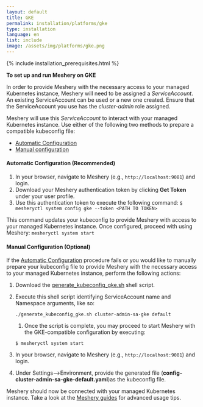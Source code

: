 ```yaml
---
layout: default
title: GKE
permalink: installation/platforms/gke
type: installation
language: en
list: include
image: /assets/img/platforms/gke.png
---
```


{% include installation_prerequisites.html %}

**To set up and run Meshery on GKE** 

In order to provide Meshery with the necessary access to your managed Kubernetes instance, 
Meshery will need to be assigned a *ServiceAccount*. An existing ServiceAccount can be used or a new one created. Ensure that the ServiceAccount you use has the *cluster-admin* role assigned.

Meshery will use this *ServiceAccount* to interact with your managed Kubernetes instance. Use either of the following two methods to prepare a compatible kubeconfig file:

- [Automatic Configuration](#automatic-configuration-recommended)
- [Manual configuration](#manual-configuration-optional)

#### **Automatic Configuration** (Recommended)

1. In your browser, navigate to Meshery (e.g., `http://localhost:9081`) and login.
1. Download your Meshery authentication token by clicking **Get Token** under your user profile.
1. Use this authentication token to execute the following command:
    ```$ mesheryctl system config gke --token <PATH TO TOKEN>```

This command updates your kubeconfig to provide Meshery with access to your managed Kubernetes instance.
Once configured, proceed with using Meshery:
`mesheryctl system start`

#### **Manual Configuration** (Optional)

If the [Automatic Configuration](#automatic-configuration-recommended) procedure fails or you would like to manually prepare your kubeconfig file to provide Meshery with the necessary access to your managed Kubernetes instance, perform the following actions:

1. Download the [generate_kubeconfig_gke.sh](./generate_kubeconfig_gke.sh) shell script.
1. Execute this shell script identifying ServiceAccount name and Namespace arguments, like so:
    
    ```./generate_kubeconfig_gke.sh cluster-admin-sa-gke default```
    
    1. Once the script is complete, you may proceed to start Meshery with the GKE-compatible configuration by executing:
    
    ```$ mesheryctl system start```
1. In your browser, navigate to Meshery (e.g., `http://localhost:9081`) and login.
1. Under Settings-->Environment, provide the generated file (**config-cluster-admin-sa-gke-default.yaml**)as the kubeconfig file.

Meshery should now be connected with your managed Kubernetes instance. Take a look at the [Meshery guides](/docs/guides) for advanced usage tips.
